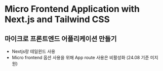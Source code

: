# Micro Frontend Application with Next.js and Tailwind CSS

## 마이크로 프론트엔드 어플리케이션 만들기
- Nextjs랑 테일윈드 사용
- Micro frontend 옵션 사용을 위해 App route 사용은 비활성화 (24.08 기준 미지원)
